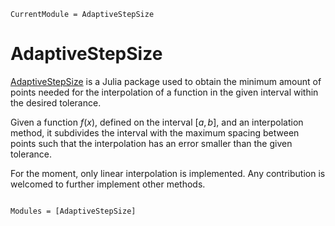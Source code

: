 ```@meta
CurrentModule = AdaptiveStepSize
```

# AdaptiveStepSize

[AdaptiveStepSize](https://github.com/pmc4/AdaptiveStepSize.jl) is a Julia package used to obtain the minimum amount of points needed for the interpolation of a function in the given interval within the desired tolerance.

Given a function $f(x)$, defined on the interval $[a, \,b]$, and an interpolation method, it subdivides the interval with the maximum spacing between points such that the interpolation has an error smaller than the given tolerance.

For the moment, only linear interpolation is implemented. Any contribution is welcomed to further implement other methods.

```@index
```

```@autodocs
Modules = [AdaptiveStepSize]
```

